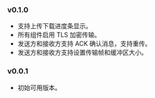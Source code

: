 ### v0.1.0

- 支持上传下载进度条显示。
- 所有组件启用 TLS 加密传输。
- 发送方和接收方支持 ACK 确认消息，支持重传。
- 发送方和接收方支持设置传输帧和缓冲区大小。

### v0.0.1

- 初始可用版本。
